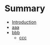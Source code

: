 # Summary

* [Introduction](index.md)
* [aaa](docs/aaa.md)
* [bbb](docs/bbb.md)
  * [ccc](docs/ccc.md)
